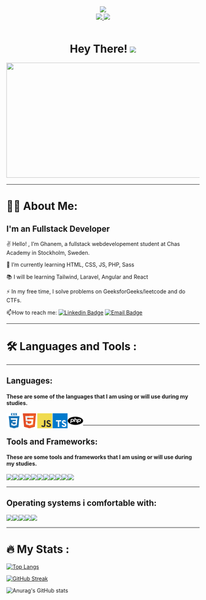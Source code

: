 <div id="header" align="center">
  <img src="https://media.giphy.com/media/ZDTbix65Me1YDNLDF3/giphy.gif">
  <div id="badges">
    <a href="https://www.linkedin.com/in/ghanem-lamloumi/">
    <img src="https://img.shields.io/badge/LinkedIn-blue?logo=linkedin&logoColor=white&style=for-the-badge">
    </a>
    <a href="mailto:Ghanem.lamloumi1@gmail.com">
    <img src="https://img.shields.io/badge/Email-red?logo=gmail&logoColor=white&style=for-the-badge">
    </a>
  </div>
  <img src="https://komarev.com/ghpvc/?username=Ghanemla&style=flat-square&color=blue" alt=""/>
  <h1>
  Hey There!
  <img src="https://media.giphy.com/media/hvRJCLFzcasrR4ia7z/giphy.gif" width="30px"/>
</h1>
</div>
<div align="center">
  <img src="https://media.giphy.com/media/dWesBcTLavkZuG35MI/giphy.gif" width="600" height="300"/>
</div>

---
# :technologist: About Me:
## I'm an Fullstack Developer

:v: Hello! , I’m Ghanem, a fullstack webdevelopement student at Chas Academy in Stockholm, Sweden.

:seedling: I’m currently learning HTML, CSS, JS, PHP, Sass

:books: I will be learning Tailwind, Laravel, Angular and React

:zap: In my free time, I solve problems on GeeksforGeeks/leetcode and do CTFs.

:mailbox:How to reach me: [![Linkedin Badge](https://img.shields.io/badge/Ghanem-blue?style=flat&logo=Linkedin&logoColor=white)](https://www.linkedin.com/in/ghanem-lamloumi/) [![Email Badge](https://img.shields.io/badge/Email-red?style=flat&logo=gmail&logoColor=white)](mailto:Ghanem.lamloumi1@gmail.com)

---
# :hammer_and_wrench: Languages and Tools :
---
## Languages:
#### These are some of the languages that I am using or will use during my studies.
<div>
  <img align="left" src="https://github.com/devicons/devicon/blob/master/icons/css3/css3-plain-wordmark.svg"  title="CSS3" alt="CSS" width="40" height="40"/>&nbsp;
  <img align="left" src="https://github.com/devicons/devicon/blob/master/icons/html5/html5-original.svg" title="HTML5" alt="HTML" width="40" height="40"/>&nbsp;
  <img align="left" src="https://github.com/devicons/devicon/blob/master/icons/javascript/javascript-original.svg" title="JavaScript" alt="JavaScript" width="40" height="40"/>&nbsp;
   <img align="left" src="https://github.com/devicons/devicon/blob/master/icons/typescript/typescript-original.svg" title="JavaScript" alt="JavaScript" width="40" height="40"/>&nbsp;
     <img align="left" src="https://github.com/devicons/devicon/blob/master/icons/php/php-plain.svg" title="JavaScript" alt="JavaScript" width="40" height="40"/>&nbsp;
</div>
  
---
  
##  Tools and Frameworks:
#### These are some tools and frameworks that I am using or will use during my studies.

<div>
    <img align="left"  src="https://img.shields.io/badge/Git-1c1c1c?logo=git&logoColor=red&style=for-the-badge">
    <img align="left" src="https://img.shields.io/badge/GitHub-100000?style=for-the-badge&logo=github&logoColor=white">
    <img align="left" src="https://img.shields.io/badge/React-20232A?style=for-the-badge&logo=react&logoColor=61DAFB">
    <img align="left" src="https://img.shields.io/badge/MySQL-00000F?style=for-the-badge&logo=mysql&logoColor=white">
    <img align="left"  src="https://img.shields.io/badge/Node.js-43853D?style=for-the-badge&logo=node.js&logoColor=white">
    <img align="left" src="https://img.shields.io/badge/Tailwind_CSS-38B2AC?style=for-the-badge&logo=tailwind-css&logoColor=white">
    <img align="left" src="https://img.shields.io/badge/Bootstrap-563D7C?style=for-the-badge&logo=bootstrap&logoColor=white">
    <img align="left" src="https://img.shields.io/badge/Sass-CC6699?style=for-the-badge&logo=sass&logoColor=white">
    <img align="left" src="https://img.shields.io/badge/Angular-DD0031?style=for-the-badge&logo=angular&logoColor=white">
    <img align="left" src="https://img.shields.io/badge/Laravel-FF2D20?style=for-the-badge&logo=laravel&logoColor=white">
    <img  src="https://img.shields.io/badge/Docker-2392e6?style=for-the-badge&logo=docker&logoColor=white">
</div>

---
## Operating systems i comfortable with:
<div>
  <img align="left" src="https://img.shields.io/badge/Windows-0078D6?style=for-the-badge&logo=windows&logoColor=white">
  <img align="left" src="https://img.shields.io/badge/Kali_Linux-557C94?style=for-the-badge&logo=kali-linux&logoColor=white">
  <img align="left" src="https://img.shields.io/badge/Linux-FCC624?style=for-the-badge&logo=linux&logoColor=black">
  <img align="left" src="https://img.shields.io/badge/Ubuntu-E95420?style=for-the-badge&logo=ubuntu&logoColor=white">
  <img  src="https://img.shields.io/badge/Debian-A81D33?style=for-the-badge&logo=debian&logoColor=white">
</div>

---

# :fire: My Stats :
[![Top Langs](https://github-readme-stats.vercel.app/api/top-langs/?username=Ghanemla&show_icons=true&theme=merko)](https://github.com/anuraghazra/github-readme-stats)


[![GitHub Streak](http://github-readme-streak-stats.herokuapp.com?user=Ghanemla&theme=dark&background=000000)](https://git.io/streak-stats)


![Anurag's GitHub stats](https://github-readme-stats.vercel.app/api?username=Ghanemla&show_icons=true&theme=merko)
